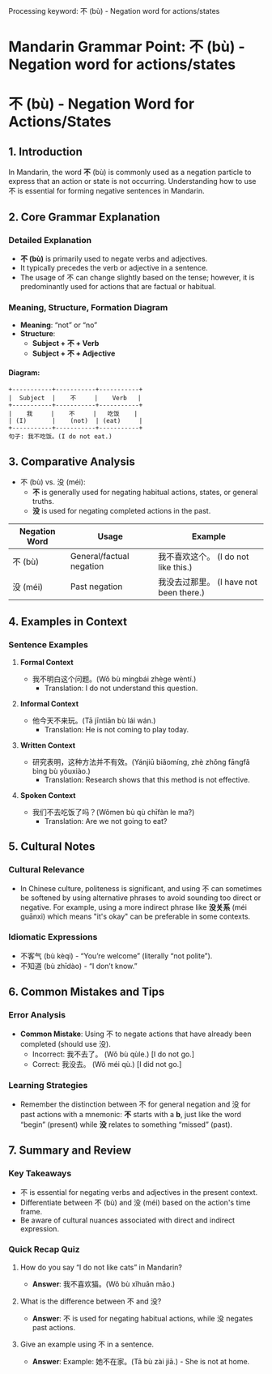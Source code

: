 Processing keyword: 不 (bù) - Negation word for actions/states
# Mandarin Grammar Point: 不 (bù) - Negation word for actions/states
# 不 (bù) - Negation Word for Actions/States
## 1. Introduction
In Mandarin, the word **不** (bù) is commonly used as a negation particle to express that an action or state is not occurring. Understanding how to use 不 is essential for forming negative sentences in Mandarin.
## 2. Core Grammar Explanation 
### Detailed Explanation
- **不 (bù)** is primarily used to negate verbs and adjectives. 
- It typically precedes the verb or adjective in a sentence. 
- The usage of 不 can change slightly based on the tense; however, it is predominantly used for actions that are factual or habitual.
### Meaning, Structure, Formation Diagram
- **Meaning**: “not” or “no”
- **Structure**: 
  - **Subject + 不 + Verb** 
  - **Subject + 不 + Adjective**
#### Diagram:
```
+-----------+-----------+-----------+
|  Subject  |    不     |    Verb   |
+-----------+-----------+-----------+
|    我     |    不     |   吃饭    |
| (I)       |    (not)  | (eat)     |
+-----------+-----------+-----------+
句子: 我不吃饭。(I do not eat.) 
```
## 3. Comparative Analysis
- 不 (bù) vs. 没 (méi): 
  - **不** is generally used for negating habitual actions, states, or general truths.
  - **没** is used for negating completed actions in the past.
  
| Negation Word | Usage                            | Example                |
|---------------|----------------------------------|------------------------|
| 不 (bù)       | General/factual negation         | 我不喜欢这个。 (I do not like this.)  |
| 没 (méi)      | Past negation                    | 我没去过那里。 (I have not been there.) |
## 4. Examples in Context 
### Sentence Examples
1. **Formal Context**
   - 我不明白这个问题。(Wǒ bù míngbái zhège wèntí.)
     - Translation: I do not understand this question.
   
2. **Informal Context**
   - 他今天不来玩。(Tā jīntiān bù lái wán.)
     - Translation: He is not coming to play today.
3. **Written Context**
   - 研究表明，这种方法并不有效。(Yánjiū biǎomíng, zhè zhǒng fāngfǎ bìng bù yǒuxiào.)
     - Translation: Research shows that this method is not effective.
4. **Spoken Context**
   - 我们不去吃饭了吗？(Wǒmen bù qù chīfàn le ma?)
     - Translation: Are we not going to eat?
## 5. Cultural Notes 
### Cultural Relevance
- In Chinese culture, politeness is significant, and using 不 can sometimes be softened by using alternative phrases to avoid sounding too direct or negative. For example, using a more indirect phrase like **没关系** (méi guānxi) which means "it's okay" can be preferable in some contexts.
### Idiomatic Expressions
- 不客气 (bù kèqi) - “You’re welcome” (literally “not polite”).
- 不知道 (bù zhīdào) - “I don’t know.”
## 6. Common Mistakes and Tips
### Error Analysis
- **Common Mistake**: Using 不 to negate actions that have already been completed (should use 没).
  - Incorrect: 我不去了。 (Wǒ bù qùle.) [I do not go.]
  - Correct: 我没去。 (Wǒ méi qù.) [I did not go.]
  
### Learning Strategies
- Remember the distinction between 不 for general negation and 没 for past actions with a mnemonic: **不** starts with a **b**, just like the word “begin” (present) while **没** relates to something “missed” (past).
## 7. Summary and Review
### Key Takeaways
- 不 is essential for negating verbs and adjectives in the present context.
- Differentiate between 不 (bù) and 没 (méi) based on the action's time frame.
- Be aware of cultural nuances associated with direct and indirect expression.
### Quick Recap Quiz
1. How do you say “I do not like cats” in Mandarin?
   - **Answer**: 我不喜欢猫。(Wǒ bù xǐhuān māo.)
  
2. What is the difference between 不 and 没?
   - **Answer**: 不 is used for negating habitual actions, while 没 negates past actions.
3. Give an example using 不 in a sentence.
   - **Answer**: Example: 她不在家。(Tā bù zài jiā.) - She is not at home.
